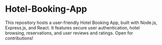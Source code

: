 # Hotel-Booking-App
This repository hosts a user-friendly Hotel Booking App, built with Node.js, Express.js, and React. It features secure user authentication, hotel browsing, reservations, and user reviews and ratings. Open for contributions!
